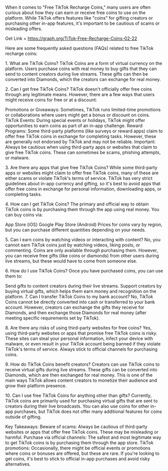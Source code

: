 When it comes to \"Free TikTok Recharge Coins,\" many users are often
curious about how they can earn or receive free coins to use on the
platform. While TikTok offers features like \"coins\" for gifting
creators or purchasing other in-app features, it's important to be
cautious of scams or misleading offers.

Get Link = https://graph.org/TiTok-Free-Recharge-Coins-02-22

Here are some frequently asked questions (FAQs) related to free TikTok
recharge coins:

1\. What are TikTok Coins? TikTok Coins are a form of virtual currency
on the platform. Users purchase coins with real money to buy gifts that
they can send to content creators during live streams. These gifts can
then be converted into Diamonds, which the creators can exchange for
real money.

2\. Can I get free TikTok Coins? TikTok doesn't officially offer free
coins through any legitimate means. However, there are a few ways that
users might receive coins for free or at a discount:

Promotions or Giveaways: Sometimes, TikTok runs limited-time promotions
or collaborations where users might get a bonus or discount on coins.
TikTok Events: During special events or holidays, TikTok might offer
opportunities to earn coins as part of an in-app challenge. Reward
Programs: Some third-party platforms (like surveys or reward apps) claim
to offer free TikTok coins in exchange for completing tasks. However,
these are generally not endorsed by TikTok and may not be reliable.
Important: Always be cautious when using third-party apps or websites
that claim to give free TikTok coins. These can sometimes be scams,
phishing attempts, or malware.

3\. Are there any apps that give free TikTok Coins? While some
third-party apps or websites might claim to offer free TikTok coins,
many of these are either scams or violate TikTok's terms of service.
TikTok has very strict guidelines about in-app currency and gifting, so
it\'s best to avoid apps that offer free coins in exchange for personal
information, downloading apps, or completing tasks.

4\. How can I get TikTok Coins? The primary and official way to obtain
TikTok coins is by purchasing them through the app using real money. You
can buy coins via:

App Store (iOS) Google Play Store (Android) Prices for coins vary by
region, but you can purchase different quantities depending on your
needs.

5\. Can I earn coins by watching videos or interacting with content? No,
you cannot earn TikTok coins just by watching videos, liking posts, or
commenting. Coins are only available through purchasing them. However,
you can receive free gifts (like coins or diamonds) from other users
during live streams, but these would have to come from someone else.

6\. How do I use TikTok Coins? Once you have purchased coins, you can
use them to:

Send gifts to content creators during their live streams. Support
creators by buying virtual gifts, which helps them earn money and
recognition on the platform. 7. Can I transfer TikTok Coins to my bank
account? No, TikTok Coins cannot be directly converted into cash or
transferred to your bank account. However, creators can exchange the
gifts they receive for Diamonds, and then exchange those Diamonds for
real money (after meeting specific requirements set by TikTok).

8\. Are there any risks of using third-party websites for free coins?
Yes, using third-party websites or apps that promise free TikTok coins
is risky. These sites can steal your personal information, infect your
device with malware, or even result in your TikTok account being banned
if they violate TikTok\'s terms of service. Always stick to official
channels for purchasing coins.

9\. How do TikTok Coins benefit creators? Creators can use TikTok coins
to receive virtual gifts during live streams. These gifts can be
converted into Diamonds, which are then exchanged for real money. This
is one of the main ways TikTok allows content creators to monetize their
audience and grow their platform presence.

10\. Can I use free TikTok Coins for anything other than gifts?
Currently, TikTok coins are primarily used for purchasing virtual gifts
that are sent to creators during their live broadcasts. You can also use
coins for other in-app purchases, but TikTok does not offer many
additional features for coins outside of gifting.

Key Takeaways: Beware of scams: Always be cautious of third-party
websites or apps that offer free TikTok coins. These may be misleading
or harmful. Purchase via official channels: The safest and most
legitimate way to get TikTok coins is by purchasing them through the app
store. TikTok promotions: Occasionally, there might be official events
or promotions where coins or bonuses are offered, but these are rare. If
you\'re looking to get coins, it\'s best to stick to official in-app
purchases and avoid risky alternatives.
